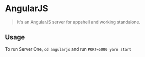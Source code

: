 # AngularJS
> It's an AngularJS server for appshell and working standalone.

## Usage

To run Server One, `cd angularjs` and run `PORT=5000 yarn start`

